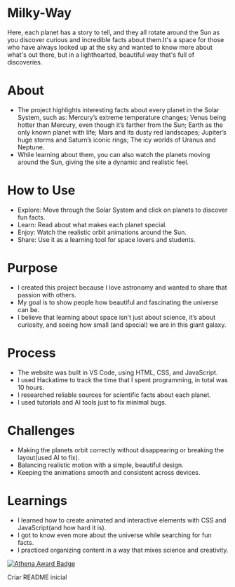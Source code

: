 # Milky-Way
Here, each planet has a story to tell, and they all rotate around the Sun as you discover curious and incredible facts about them.It's a space for those who have always looked up at the sky and wanted to know more about what's out there, but in a lighthearted, beautiful way that's full of discoveries. 

# About
- The project highlights interesting facts about every planet in the Solar System, such as:
Mercury’s extreme temperature changes;
Venus being hotter than Mercury, even though it’s farther from the Sun;
Earth as the only known planet with life;
Mars and its dusty red landscapes;
Jupiter’s huge storms and Saturn’s iconic rings;
The icy worlds of Uranus and Neptune.
- While learning about them, you can also watch the planets moving around the Sun, giving the site a dynamic and realistic feel.

# How to Use
- Explore: Move through the Solar System and click on planets to discover fun facts.
- Learn: Read about what makes each planet special.
- Enjoy: Watch the realistic orbit animations around the Sun.
- Share: Use it as a learning tool for space lovers and students.

# Purpose
- I created this project because I love astronomy and wanted to share that passion with others.
- My goal is to show people how beautiful and fascinating the universe can be.
- I believe that learning about space isn’t just about science, it’s about curiosity, and seeing how small (and special) we are in this giant galaxy.

# Process
- The website was built in VS Code, using HTML, CSS, and JavaScript.
- I used Hackatime to track the time that I spent programming, in total was 10 hours.
- I researched reliable sources for scientific facts about each planet.
- I used tutorials and AI tools just to fix minimal bugs.

# Challenges
- Making the planets orbit correctly without disappearing or breaking the layout(used AI to fix).
- Balancing realistic motion with a simple, beautiful design.
- Keeping the animations smooth and consistent across devices.

# Learnings
- I learned how to create animated and interactive elements with CSS and JavaScript(and how hard it is).
- I got to know even more about the universe while searching for fun facts.
- I practiced organizing content in a way that mixes science and creativity.


[![Athena Award Badge](https://img.shields.io/endpoint?url=https%3A%2F%2Faward.athena.hackclub.com%2Fapi%2Fbadge)](https://award.athena.hackclub.com?utm_source=readme)

Criar README inicial

